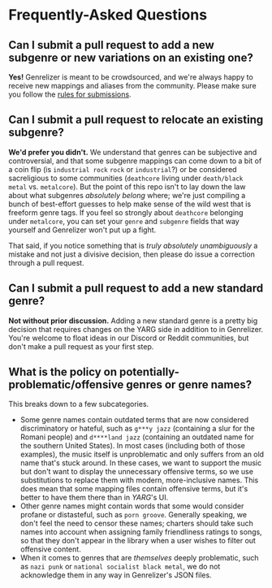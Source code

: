 ﻿# Frequently-Asked Questions

## Can I submit a pull request to add a new subgenre or new variations on an existing one?
**Yes!** Genrelizer is meant to be crowdsourced, and we're always happy to receive new mappings and aliases from the community. Please make sure you follow the [rules for submissions](Rules%20for%20Submissions.md).


## Can I submit a pull request to relocate an existing subgenre?
**We'd prefer you didn't.** We understand that genres can be subjective and controversial, and that some subgenre mappings can come down to a bit of a coin flip (is `industrial rock` `rock` or `industrial`?) or be considered sacreligious to some communities (`deathcore` living under `death/black metal` vs. `metalcore`). But the point of this repo isn't to lay down the law about what subgenres _absolutely belong_ where; we're just compiling a bunch of best-effort guesses to help make sense of the wild west that is freeform genre tags. If you feel so strongly about `deathcore` belonging under `metalcore`, you can set your `genre` and `subgenre` fields that way yourself and Genrelizer won't put up a fight.

That said, if you notice something that is _truly absolutely unambiguously_ a mistake and not just a divisive decision, then please do issue a correction through a pull request.

## Can I submit a pull request to add a new standard genre?
**Not without prior discussion.** Adding a new standard genre is a pretty big decision that requires changes on the YARG side in addition to in Genrelizer. You're welcome to float ideas in our Discord or Reddit communities, but don't make a pull request as your first step.

## What is the policy on potentially-problematic/offensive genres or genre names?
This breaks down to a few subcategories.

* Some genre names contain outdated terms that are now considered discriminatory or hateful, such as `g***y jazz` (containing a slur for the Romani people) and `d****land jazz` (containing an outdated name for the southern United States). In most cases (including both of those examples), the music itself is unproblematic and only suffers from an old name that's stuck around. In these cases, we want to support the music but don't want to display the unnecessary offensive terms, so we use substitutions to replace them with modern, more-inclusive names. This does mean that some mapping files contain offensive terms, but it's better to have them there than in _YARG_'s UI.
* Other genre names might contain words that some would consider profane or distasteful, such as `porn groove`. Generally speaking, we don't feel the need to censor these names; charters should take such names into account when assigning family friendliness ratings to songs, so that they don't appear in the library when a user wishes to filter out offensive content.
* When it comes to genres that are _themselves_ deeply problematic, such as `nazi punk` or `national socialist black metal`, we do not acknowledge them in any way in Genrelizer's JSON files.
